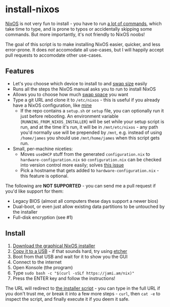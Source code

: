 # install-nixos

[NixOS](https://nixos.org) is not very fun to install - you have to run [a lot of commands](https://nixos.org/nixos/manual/index.html#sec-installation-partitioning), which take time to type, and is prone to typos or accidentally skipping some commands. But more importantly, it's not friendly to NixOS noobs!

The goal of this script is to make installing NixOS easier, quicker, and less error-prone. It does *not* accomodate all use-cases, but I will happily accept pull requests to accomodate other use-cases.

## Features

- Let's you choose which device to install to and [swap size](https://web.mit.edu/rhel-doc/5/RHEL-5-manual/Deployment_Guide-en-US/ch-swapspace.html) easily
- Runs all the steps the NixOS manual asks you to run to install NixOS
- Allows you to choose how much [swap space](https://web.mit.edu/rhel-doc/5/RHEL-5-manual/Deployment_Guide-en-US/ch-swapspace.html) you want
- Type a git URL and clone it to `/etc/nixos` - this is useful if you already have a NixOS configuration, like [mine](https://github.com/jamescostian/.config)
  - If the repo contains a `setup.sh` or `setup` file, you can optionally run it just before rebooting. An environment variable (`RUNNING_FROM_NIXOS_INSTALLER`) will be set while your setup script is run, and at the time it's run, it will be in `/mnt/etc/nixos` - any path you'd normally use will be prepended by `/mnt`, e.g. instead of using `/home/james` you should use `/mnt/home/james` when this script gets run.
- Small, per-machine niceties:
  - Moves `useDHCP` stuff from the generated `configuration.nix` to `hardware-configuration.nix` so `configuration.nix` can be checked into version control more easily; solves [this issue](https://github.com/NixOS/nixpkgs/issues/73595)
  - Pick a hostname that gets added to `hardware-configuration.nix` - this feature is optional.

The following are **NOT SUPPORTED** - you can send me a pull request if you'd like support for them:

- Legacy BIOS (almost all computers these days support a newer bios)
- Dual-boot, or even just allow existing data partitions to be untouched by the installer
- Full-disk encryption (see #1)

## Install

1. [Download the graphical NixOS installer](https://nixos.org/nixos/download.html)
2. [Copy it to a USB](https://nixos.org/nixos/download.html) - if that sounds hard, try using [etcher](https://www.balena.io/etcher/)
3. Boot from that USB and wait for it to show you the GUI
4. Connect to the internet
5. Open Konsole (the program)
6. Type `sudo bash -c "$(curl -sSLf https://jami.am/nix)"`
7. Press the ENTER key and follow the instructions!

The URL will redirect to [the installer script](install-nixos.sh) - you can type in the full URL if you don't trust me, or break it into a few more steps - `curl`, then `cat -e` to inspect the script, and finally execute it if you deem it safe.
